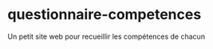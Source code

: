 questionnaire-competences
=========================

Un petit site web pour recueillir les compétences de chacun
